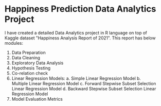 # Happiness Prediction Data Analytics Project 
I have created a detailed Data Analytics project in R language on top of Kaggle dataset "Happiness Analysis Report of 2021". This report has below modules:
1. Data Preparation
2. Data Cleaning
3. Exploratory Data Analysis
4. Hypothesis Testing
5. Co-relation check
6. Linear Regression Models:
	a. Simple Linear Regression Model
	b. Multiple Linear Regression Model
	c. Forward Stepwise Subset Selection Linear Regression Model
	d. Backward Stepwise Subset Selection Linear Regression Model
7. Model Evaluation Metrics

